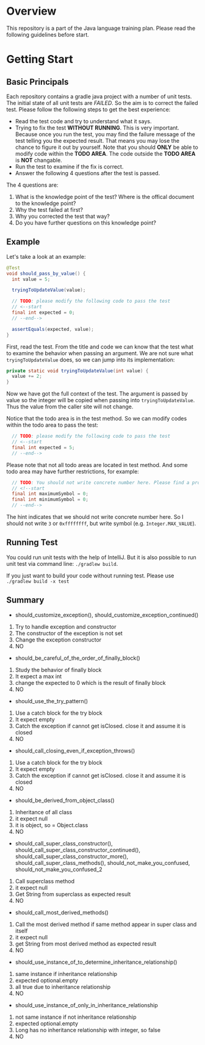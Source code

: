 # Overview

This repository is a part of the Java language training plan. Please read the following guidelines before start.

# Getting Start

## Basic Principals

Each repository contains a gradle java project with a number of unit tests. The initial state of all unit tests are *FAILED*. So the aim is to correct the failed test. Please follow the following steps to get the best experience:

* Read the test code and try to understand what it says.
* Trying to fix the test **WITHOUT RUNNING**. This is very important. Because once you run the test, you may find the failure message of the test telling you the expected result. That means you may lose the chance to figure it out by yourself. Note that you should **ONLY** be able to modify code within the **TODO AREA**. The code outside the **TODO AREA** is **NOT** changable.
* Run the test to examine if the fix is correct.
* Answer the following 4 questions after the test is passed.

The 4 questions are:

1. What is the knowledge point of the test? Where is the offical document to the knowledge point?
1. Why the test failed at first?
1. Why you corrected the test that way?
1. Do you have further questions on this knowledge point?

## Example

Let's take a look at an example:

```java
@Test
void should_pass_by_value() {
  int value = 5;

  tryingToUpdateValue(value);

  // TODO: please modify the following code to pass the test
  // <--start
  final int expected = 0;
  // --end-->

  assertEquals(expected, value);
}
```

First, read the test. From the title and code we can know that the test what to examine the behavior when passing an argument. We are not sure what `tryingToUpdateValue` does, so we can jump into its implementation:

```java
private static void tryingToUpdateValue(int value) {
  value += 2;
}
```

Now we have got the full context of the test. The argument is passed by value so the integer will be copied when passing into `tryingToUpdateValue`. Thus the value from the caller site will not change.

Notice that the todo area is in the test method. So we can modify codes within the todo area to pass the test:

```java
  // TODO: please modify the following code to pass the test
  // <--start
  final int expected = 5;
  // --end-->
```

Please note that not all todo areas are located in test method. And some todo area may have further restrictions, for example:

```java
  // TODO: You should not write concrete number here. Please find a property or constant instead.
  // <!--start
  final int maximumSymbol = 0;
  final int minimumSymbol = 0;
  // --end-->
```

The hint indicates that we should not write concrete number here. So I should not write `3` or `0xffffffff`, but write symbol (e.g. `Integer.MAX_VALUE`).

## Running Test

You could run unit tests with the help of IntelliJ. But it is also possible to run unit test via command line: `./gradlew build`.

If you just want to build your code without running test. Please use `./gradlew build -x test
`
## Summary

* should_customize_exception(), should_customize_exception_continued()
1. Try to handle exception and constructor
1. The constructor of the exception is not set
1. Change the exception constructor
1. NO

* should_be_careful_of_the_order_of_finally_block()
1. Study the behavior of finally block
1. It expect a max int
1. change the expected to 0 which is the result of finally block
1. NO

* should_use_the_try_pattern() 
1. Use a catch block for the try block
1. It expect empty
1. Catch the exception if cannot get isClosed. close it and assume it is closed
1. NO

* should_call_closing_even_if_exception_throws() 
1. Use a catch block for the try block
1. It expect empty
1. Catch the exception if cannot get isClosed. close it and assume it is closed
1. NO

* should_be_derived_from_object_class()
1. Inheritance of all class
1. it expect null
1. it is object, so = Object.class
1. NO

* should_call_super_class_constructor(), should_call_super_class_constructor_continued(), should_call_super_class_constructor_more(), should_call_super_class_methods(), should_not_make_you_confused, should_not_make_you_confused_2
1. Call superclass method
1. it expect null
1. Get String from superclass as expected result
1. NO

* should_call_most_derived_methods()
1. Call the most derived method if same method appear in super class and itself
1. it expect null
1. get String from most derived method as expected result
1. NO

* should_use_instance_of_to_determine_inheritance_relationship()
1. same instance if inheritance relationship
1. expected optional.empty
1. all true due to inheritance relationship
1. NO

* should_use_instance_of_only_in_inheritance_relationship
1. not same instance if not inheritance relationship
1. expected optional.empty
1. Long has no inheritance relationship with integer, so false
1. NO